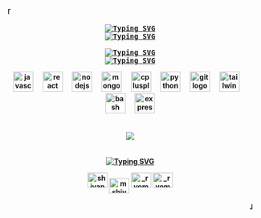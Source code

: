 <p align="left"><strong><samp>「</samp></strong></p>
    <p align="center">
      <samp>
            <b>
            <a href="https://git.io/typing-svg"><img src="https://readme-typing-svg.demolab.com?font=Fira+Code&duration=1&pause=1000&color=F7F7F7&center=true&vCenter=true&repeat=false&random=false&width=700&lines=Hello+There!+I'm+Shivanshu" alt="Typing SVG" /></a>
            <br>
            <a href="https://git.io/typing-svg"><img src="https://readme-typing-svg.demolab.com?font=Fira+Code&duration=1&pause=1000&color=F7F7F7&center=true&vCenter=true&repeat=false&random=false&width=700&lines=Passionate+Web+developer+from+India" alt="Typing SVG" /></a>
            </br>
        <br>
            <a href="https://git.io/typing-svg"><img src="https://readme-typing-svg.herokuapp.com?font=Fira+Code&pause=1000&color=BC83E3&center=true&vCenter=true&repeat=false&random=false&width=435&lines=%E3%80%8C%E6%9C%AC+%E7%89%A9+%E3%81%AE+%E6%9F%94+%E8%A1%93+%E3%82%92+%E8%A6%8B+%E3%81%9B+%E3%81%A6+%E3%82%84+%E3%82%8B%E3%80%8D" alt="Typing SVG" /></a>
        <br>
            <a href="https://git.io/typing-svg"><img src="https://readme-typing-svg.demolab.com?font=Fira+Code&duration=1&pause=1000&color=F7F7F7&center=true&vCenter=true&repeat=false&random=false&width=700&separator=%3C&lines=Languages+and+Tools+;)" alt="Typing SVG" /></a>
        <br>

<div align="center">
    <img src="https://cdn.jsdelivr.net/gh/devicons/devicon/icons/javascript/javascript-original.svg" height="40" alt="javascript logo"  />
    <img width="12" />
    <img src="https://cdn.jsdelivr.net/gh/devicons/devicon/icons/react/react-original.svg" height="40" alt="react logo"  />
    <img width="12" />
    <img src="https://cdn.jsdelivr.net/gh/devicons/devicon/icons/nodejs/nodejs-original.svg" height="40" alt="nodejs logo"  />
    <img width="12" />
    <img src="https://cdn.jsdelivr.net/gh/devicons/devicon/icons/mongodb/mongodb-original.svg" height="40" alt="mongodb logo"  />
    <img width="12" />
    <img src="https://cdn.jsdelivr.net/gh/devicons/devicon/icons/cplusplus/cplusplus-original.svg" height="40" alt="cplusplus logo"  />
    <img width="12" />
    <img src="https://cdn.jsdelivr.net/gh/devicons/devicon/icons/python/python-original.svg" height="40" alt="python logo"  />
    <img width="12" />
    <img src="https://cdn.jsdelivr.net/gh/devicons/devicon/icons/git/git-original.svg" height="40" alt="git logo"  />
    <img width="12" />
    <img src="https://cdn.jsdelivr.net/gh/devicons/devicon/icons/tailwindcss/tailwindcss-original-wordmark.svg" height="40" alt="tailwindcss logo"  />
    <img width="12" />
    <img src="https://cdn.jsdelivr.net/gh/devicons/devicon/icons/bash/bash-original.svg" height="40" alt="bash logo"  />
    <img width="12" />
    <img src="https://cdn.jsdelivr.net/gh/devicons/devicon/icons/express/express-original.svg" height="40" alt="express logo"  />
</div>
<br>
<br>

<div align="center">
<img align="center" src="https://github-readme-stats.vercel.app/api/top-langs/?username=ryomensukuna2003&layout=compact&border_radius=20&bg_color=0d1117&text_color=c9d1d9&title_color=58a6ff&icon_color=58a6ff&hide_border=false" />

</div>

<br>
<br>
<div align="center">
  <a href="https://git.io/typing-svg"><img src="https://readme-typing-svg.demolab.com?font=Fira+Code&duration=1&pause=1000&color=F7F7F7&center=true&vCenter=true&repeat=false&random=false&width=700&lines=Connect+with+me" alt="Typing SVG" /></a>
  <p>
    <a href="https://linkedin.com/in/shivanshu-" target="blank"><img src="https://raw.githubusercontent.com/rahuldkjain/github-profile-readme-generator/master/src/images/icons/Social/linked-in-alt.svg" alt="shivanshu-" height="30" width="40" /></a>
    <a href="https://www.codechef.com/users/mshivanshu1264" target="blank"><img align="center" src="https://cdn.jsdelivr.net/npm/simple-icons@3.1.0/icons/codechef.svg" alt="mshivanshu1264" height="30" width="40" /></a>
    <a href="https://www.hackerrank.com/_ryomen_sukuna" target="blank"><img src="https://raw.githubusercontent.com/rahuldkjain/github-profile-readme-generator/master/src/images/icons/Social/hackerrank.svg" alt="_ryomen_sukuna" height="30" width="40" /></a>
    <a href="https://codeforces.com/profile/_ryomen_sukuna" target="blank"><img src="https://raw.githubusercontent.com/rahuldkjain/github-profile-readme-generator/master/src/images/icons/Social/codeforces.svg" alt="_ryomen_sukuna" height="30" width="40" /></a>

  </p>
</div>
  
</a></p>
<p align="right"><strong><samp>」</samp></strong></p>


